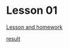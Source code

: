 # Lesson 01

[Lesson and homework](https://www.notion.so/1-React-JSX-ToDo-dd32362e7fd140b898d331a215ffd5a8)

[result](https://w9cr3.csb.app/)
